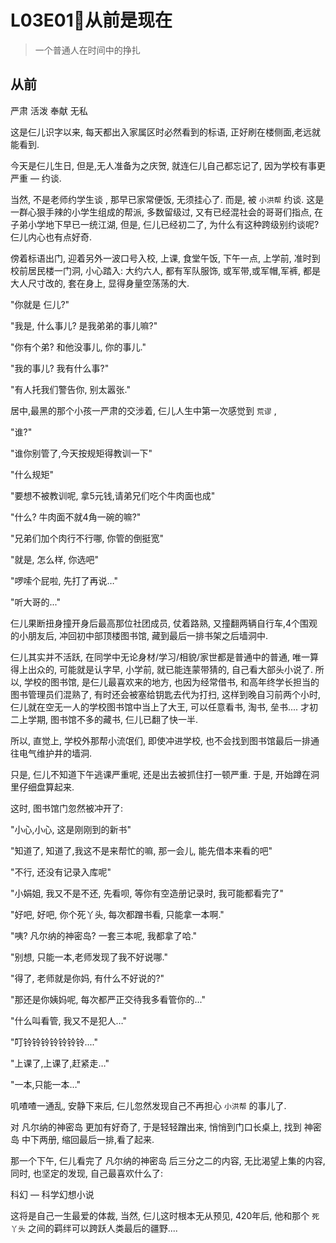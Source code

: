 # L03E01🐙从前是现在
> 一个普通人在时间中的挣扎

## 从前

严肃 活泼 奉献 无私

这是仨儿识字以来, 每天都出入家属区时必然看到的标语, 正好刷在楼侧面,老远就能看到.

今天是仨儿生日,
但是,无人准备为之庆贺, 
就连仨儿自己都忘记了,
因为学校有事更严重 — 约谈.

当然, 不是老师约学生谈 , 那早已家常便饭, 无须挂心了.
而是, 被 `小洪帮` 约谈.
这是一群心狠手辣的小学生组成的帮派,
多数留级过, 又有已经混社会的哥哥们指点,
在子弟小学地下早已一统江湖,
但是, 仨儿已经初二了, 为什么有这种跨级别约谈呢?
仨儿内心也有点好奇.

傍着标语出门, 迎着另外一波口号入校,
上课, 食堂午饭,
下午一点, 上学前, 准时到校前居民楼一门洞,
小心踏入:
大约六人, 都有军队服饰, 或军带,或军帽,军裤,
都是大人尺寸改的, 套在身上, 显得身量空荡荡的大.

"你就是 仨儿?"

"我是, 什么事儿? 是我弟弟的事儿嘛?"

"你有个弟? 和他没事儿, 你的事儿."

"我的事儿? 我有什么事?"

"有人托我们警告你, 别太嚣张."

居中,最黑的那个小孩一严肃的交涉着,
仨儿人生中第一次感觉到 `荒谬` ,

"谁?"

"谁你别管了,今天按规矩得教训一下"

"什么规矩"

"要想不被教训呢, 拿5元钱,请弟兄们吃个牛肉面也成"

"什么? 牛肉面不就4角一碗的嘛?"

"兄弟们加个肉行不行哪, 你管的倒挺宽"

"就是, 怎么样, 你选吧"

"啰嗦个屁啦, 先打了再说…"

"听大哥的..."

仨儿果断扭身撞开身后最高那位社团成员,
仗着路熟, 又撞翻两辆自行车,4个围观的小朋友后,
冲回初中部顶楼图书馆,
藏到最后一排书架之后墙洞中.

仨儿其实并不活跃, 在同学中无论身材/学习/相貌/家世都是普通中的普通, 
唯一算得上出众的, 可能就是认字早,
小学前, 就已能连蒙带猜的, 自己看大部头小说了.
所以, 学校的图书馆, 是仨儿最喜欢来的地方,
也因为经常借书, 和高年终学长担当的图书管理员们混熟了, 有时还会被塞给钥匙去代为打扫,
这样到晚自习前两个小时,
仨儿就在空无一人的学校图书馆中当上了大王,
可以任意看书, 淘书, 垒书....
才初二上学期, 图书馆不多的藏书, 仨儿已翻了快一半.

所以, 直觉上, 学校外那帮小流氓们, 即使冲进学校,
也不会找到图书馆最后一排通往电气维护井的墙洞.

只是, 仨儿不知道下午逃课严重呢,
还是出去被抓住打一顿严重.
于是, 开始蹲在洞里仔细盘算起来.

这时, 图书馆门忽然被冲开了:

"小心,小心, 这是刚刚到的新书"

"知道了, 知道了,我这不是来帮忙的嘛, 那一会儿, 能先借本来看的吧"

"不行, 还没有记录入库呢"

"小娟姐, 我又不是不还, 先看呗, 等你有空造册记录时, 我可能都看完了"

"好吧, 好吧, 你个死丫头, 每次都蹭书看, 只能拿一本啊."

"咦? 凡尔纳的神密岛? 一套三本呢, 我都拿了哈."

"别想, 只能一本,老师发现了我不好说哪."

"得了, 老师就是你妈, 有什么不好说的?"

"那还是你姨妈呢, 每次都严正交待我多看管你的..."

"什么叫看管, 我又不是犯人…"

"叮铃铃铃铃铃铃铃...."

"上课了,上课了,赶紧走…"

"一本,只能一本…"

叽喳喳一通乱, 安静下来后, 仨儿忽然发现自己不再担心 `小洪帮` 的事儿了.

对 凡尔纳的神密岛 更加有好奇了,
于是轻轻蹭出来,
悄悄到门口长桌上, 找到 神密岛 中下两册,
缩回最后一排,看了起来.

那一个下午, 仨儿看完了 凡尔纳的神密岛 后三分之二的内容, 无比渴望上集的内容,
同时, 也坚定的发现, 自己最喜欢什么了:

科幻 — 科学幻想小说

这将是自己一生最爱的体裁,
当然, 仨儿这时根本无从预见, 420年后,
他和那个 `死丫头` 之间的羁绊可以跨跃人类最后的疆野....







